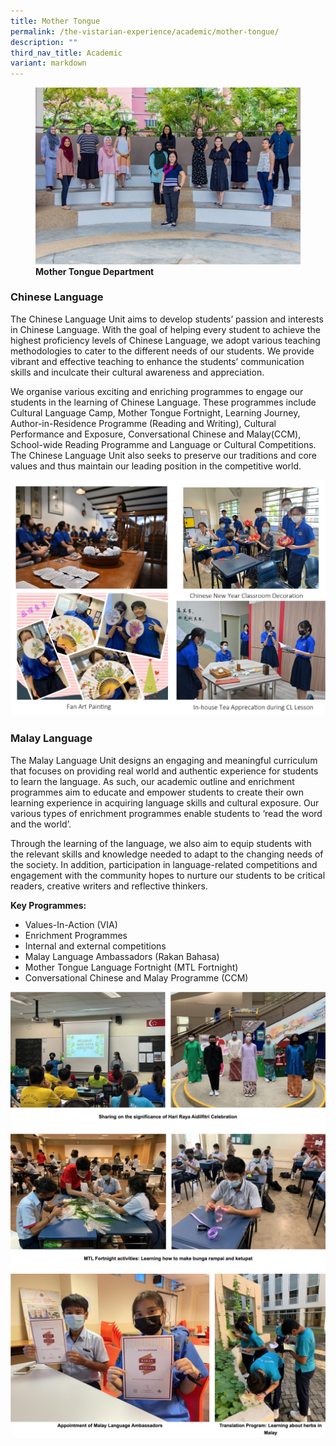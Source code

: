 ```yaml
---
title: Mother Tongue
permalink: /the-vistarian-experience/academic/mother-tongue/
description: ""
third_nav_title: Academic
variant: markdown
---
```

<figure>
<img src="/images/Mother%20Tongue%20Department.jpg">
<figcaption> <strong> Mother Tongue Department</strong> </figcaption>
</figure>

### Chinese Language

The Chinese Language Unit aims to develop students’ passion and interests in Chinese Language. With the goal of helping every student to achieve the highest proficiency levels of Chinese Language, we adopt various teaching methodologies to cater to the different needs of our students. We provide vibrant and effective teaching to enhance the students’ communication skills and inculcate their cultural awareness and appreciation.&nbsp;

We organise various exciting and enriching programmes to engage our students in the learning of Chinese Language. These programmes include Cultural Language Camp, Mother Tongue Fortnight, Learning Journey, Author-in-Residence Programme (Reading and Writing), Cultural Performance and Exposure, Conversational Chinese and Malay(CCM), School-wide Reading Programme and Language or Cultural Competitions. The Chinese Language Unit also seeks to preserve our traditions and core values and thus maintain our leading position in the competitive world.

![](/images/The%20Vistarian%20Experience/Academic/CL1.jpg)

### Malay Language

The Malay Language Unit designs an engaging and meaningful curriculum that focuses on providing real world and authentic experience for students to learn the language. As such, our academic outline and enrichment programmes aim to educate and empower students to create their own learning experience in acquiring language skills and cultural exposure. Our various types of enrichment programmes enable students to ‘read the word and the world’.

  

Through the learning of the language, we also aim to equip students with the relevant skills and knowledge needed to adapt to the changing needs of the society. In addition, participation in language-related competitions and engagement with the community hopes to nurture our students to be critical readers, creative writers and reflective thinkers.  

  

**Key Programmes:**

*   Values-In-Action (VIA)
*   Enrichment Programmes
*   Internal and external competitions
*   Malay Language Ambassadors (Rakan Bahasa)
*   Mother Tongue Language Fortnight (MTL Fortnight)
*   Conversational Chinese and Malay Programme (CCM)

![](/images/ML1.png)
![](/images/ML2.png)
![](/images/ML3.png)